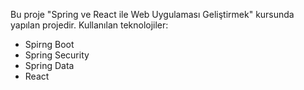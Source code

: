 Bu proje "Spring ve React ile Web Uygulaması Geliştirmek" kursunda yapılan projedir.
Kullanılan teknolojiler:
* Spirng Boot
* Spring Security
* Spring Data
* React
